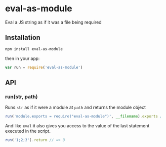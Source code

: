 # eval-as-module

Eval a JS string as if it was a file being required

## Installation

```sh
npm install eval-as-module
```

then in your app:

```js
var run = require('eval-as-module')
```

## API

### run(str, path)

Runs `str` as if it were a module at `path` and returns the module object

```js
run('module.exports = require("eval-as-module")', __filename).exports // => run
```

And like `eval` it also gives you access to the value of the last statement executed in the script.

```js
run('1;2;3').return // => 3
```

